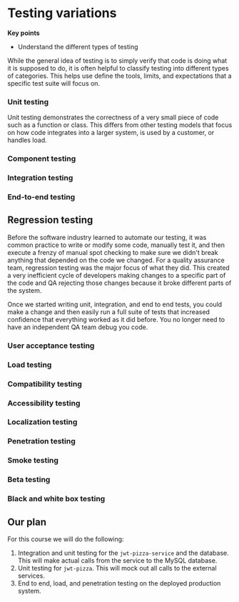 # Testing variations

**Key points**

- Understand the different types of testing

While the general idea of testing is to simply verify that code is doing what it is supposed to do, it is often helpful to classify testing into different types of categories. This helps use define the tools, limits, and expectations that a specific test suite will focus on.

### Unit testing

Unit testing demonstrates the correctness of a very small piece of code such as a function or class. This differs from other testing models that focus on how code integrates into a larger system, is used by a customer, or handles load.

### Component testing

### Integration testing

### End-to-end testing

## Regression testing

Before the software industry learned to automate our testing, it was common practice to write or modify some code, manually test it, and then execute a frenzy of manual spot checking to make sure we didn't break anything that depended on the code we changed. For a quality assurance team, regression testing was the major focus of what they did. This created a very inefficient cycle of developers making changes to a specific part of the code and QA rejecting those changes because it broke different parts of the system.

Once we started writing unit, integration, and end to end tests, you could make a change and then easily run a full suite of tests that increased confidence that everything worked as it did before. You no longer need to have an independent QA team debug you code.

### User acceptance testing

### Load testing

### Compatibility testing

### Accessibility testing

### Localization testing

### Penetration testing

### Smoke testing

### Beta testing

### Black and white box testing

## Our plan

For this course we will do the following:

1. Integration and unit testing for the `jwt-pizza-service` and the database. This will make actual calls from the service to the MySQL database.
1. Unit testing for `jwt-pizza`. This will mock out all calls to the external services.
1. End to end, load, and penetration testing on the deployed production system.
